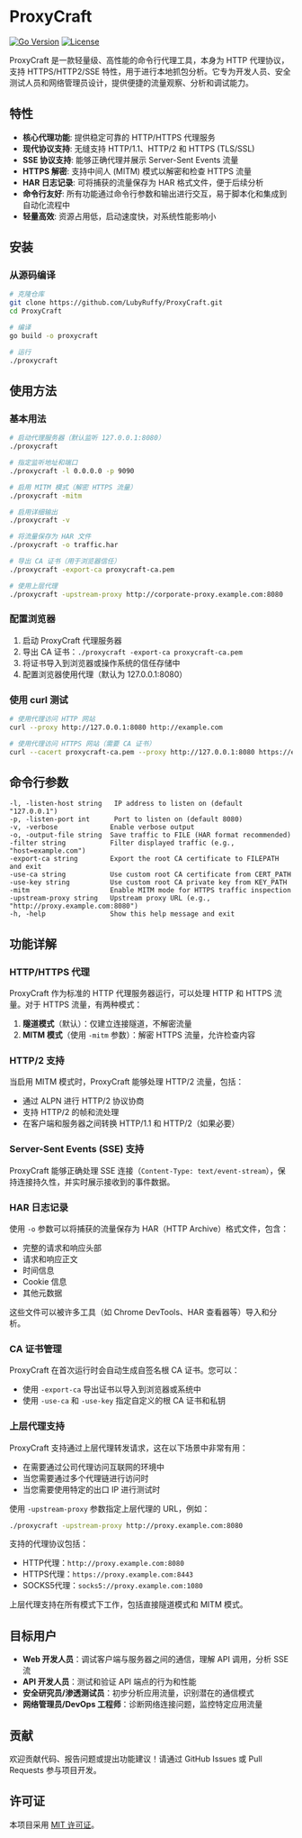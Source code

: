 # ProxyCraft

[![Go Version](https://img.shields.io/github/go-mod/go-version/LubyRuffy/ProxyCraft)](https://github.com/LubyRuffy/ProxyCraft)
[![License](https://img.shields.io/github/license/LubyRuffy/ProxyCraft)](https://github.com/LubyRuffy/ProxyCraft/blob/main/LICENSE)

ProxyCraft 是一款轻量级、高性能的命令行代理工具，本身为 HTTP 代理协议，支持 HTTPS/HTTP2/SSE 特性，用于进行本地抓包分析。它专为开发人员、安全测试人员和网络管理员设计，提供便捷的流量观察、分析和调试能力。

## 特性

- **核心代理功能**: 提供稳定可靠的 HTTP/HTTPS 代理服务
- **现代协议支持**: 无缝支持 HTTP/1.1、HTTP/2 和 HTTPS (TLS/SSL)
- **SSE 协议支持**: 能够正确代理并展示 Server-Sent Events 流量
- **HTTPS 解密**: 支持中间人 (MITM) 模式以解密和检查 HTTPS 流量
- **HAR 日志记录**: 可将捕获的流量保存为 HAR 格式文件，便于后续分析
- **命令行友好**: 所有功能通过命令行参数和输出进行交互，易于脚本化和集成到自动化流程中
- **轻量高效**: 资源占用低，启动速度快，对系统性能影响小

## 安装

### 从源码编译

```bash
# 克隆仓库
git clone https://github.com/LubyRuffy/ProxyCraft.git
cd ProxyCraft

# 编译
go build -o proxycraft

# 运行
./proxycraft
```

## 使用方法

### 基本用法

```bash
# 启动代理服务器（默认监听 127.0.0.1:8080）
./proxycraft

# 指定监听地址和端口
./proxycraft -l 0.0.0.0 -p 9090

# 启用 MITM 模式（解密 HTTPS 流量）
./proxycraft -mitm

# 启用详细输出
./proxycraft -v

# 将流量保存为 HAR 文件
./proxycraft -o traffic.har

# 导出 CA 证书（用于浏览器信任）
./proxycraft -export-ca proxycraft-ca.pem

# 使用上层代理
./proxycraft -upstream-proxy http://corporate-proxy.example.com:8080
```

### 配置浏览器

1. 启动 ProxyCraft 代理服务器
2. 导出 CA 证书：`./proxycraft -export-ca proxycraft-ca.pem`
3. 将证书导入到浏览器或操作系统的信任存储中
4. 配置浏览器使用代理（默认为 127.0.0.1:8080）

### 使用 curl 测试

```bash
# 使用代理访问 HTTP 网站
curl --proxy http://127.0.0.1:8080 http://example.com

# 使用代理访问 HTTPS 网站（需要 CA 证书）
curl --cacert proxycraft-ca.pem --proxy http://127.0.0.1:8080 https://example.com
```

## 命令行参数

```
-l, -listen-host string   IP address to listen on (default "127.0.0.1")
-p, -listen-port int      Port to listen on (default 8080)
-v, -verbose             Enable verbose output
-o, -output-file string  Save traffic to FILE (HAR format recommended)
-filter string           Filter displayed traffic (e.g., "host=example.com")
-export-ca string        Export the root CA certificate to FILEPATH and exit
-use-ca string           Use custom root CA certificate from CERT_PATH
-use-key string          Use custom root CA private key from KEY_PATH
-mitm                    Enable MITM mode for HTTPS traffic inspection
-upstream-proxy string   Upstream proxy URL (e.g., "http://proxy.example.com:8080")
-h, -help                Show this help message and exit
```

## 功能详解

### HTTP/HTTPS 代理

ProxyCraft 作为标准的 HTTP 代理服务器运行，可以处理 HTTP 和 HTTPS 流量。对于 HTTPS 流量，有两种模式：

1. **隧道模式**（默认）：仅建立连接隧道，不解密流量
2. **MITM 模式**（使用 `-mitm` 参数）：解密 HTTPS 流量，允许检查内容

### HTTP/2 支持

当启用 MITM 模式时，ProxyCraft 能够处理 HTTP/2 流量，包括：

- 通过 ALPN 进行 HTTP/2 协议协商
- 支持 HTTP/2 的帧和流处理
- 在客户端和服务器之间转换 HTTP/1.1 和 HTTP/2（如果必要）

### Server-Sent Events (SSE) 支持

ProxyCraft 能够正确处理 SSE 连接（`Content-Type: text/event-stream`），保持连接持久性，并实时展示接收到的事件数据。

### HAR 日志记录

使用 `-o` 参数可以将捕获的流量保存为 HAR（HTTP Archive）格式文件，包含：

- 完整的请求和响应头部
- 请求和响应正文
- 时间信息
- Cookie 信息
- 其他元数据

这些文件可以被许多工具（如 Chrome DevTools、HAR 查看器等）导入和分析。

### CA 证书管理

ProxyCraft 在首次运行时会自动生成自签名根 CA 证书。您可以：

- 使用 `-export-ca` 导出证书以导入到浏览器或系统中
- 使用 `-use-ca` 和 `-use-key` 指定自定义的根 CA 证书和私钥

### 上层代理支持

ProxyCraft 支持通过上层代理转发请求，这在以下场景中非常有用：

- 在需要通过公司代理访问互联网的环境中
- 当您需要通过多个代理链进行访问时
- 当您需要使用特定的出口 IP 进行测试时

使用 `-upstream-proxy` 参数指定上层代理的 URL，例如：

```bash
./proxycraft -upstream-proxy http://proxy.example.com:8080
```

支持的代理协议包括：

- HTTP代理：`http://proxy.example.com:8080`
- HTTPS代理：`https://proxy.example.com:8443`
- SOCKS5代理：`socks5://proxy.example.com:1080`

上层代理支持在所有模式下工作，包括直接隧道模式和 MITM 模式。

## 目标用户

- **Web 开发人员**：调试客户端与服务器之间的通信，理解 API 调用，分析 SSE 流
- **API 开发人员**：测试和验证 API 端点的行为和性能
- **安全研究员/渗透测试员**：初步分析应用流量，识别潜在的通信模式
- **网络管理员/DevOps 工程师**：诊断网络连接问题，监控特定应用流量

## 贡献

欢迎贡献代码、报告问题或提出功能建议！请通过 GitHub Issues 或 Pull Requests 参与项目开发。

## 许可证

本项目采用 [MIT 许可证](LICENSE)。
